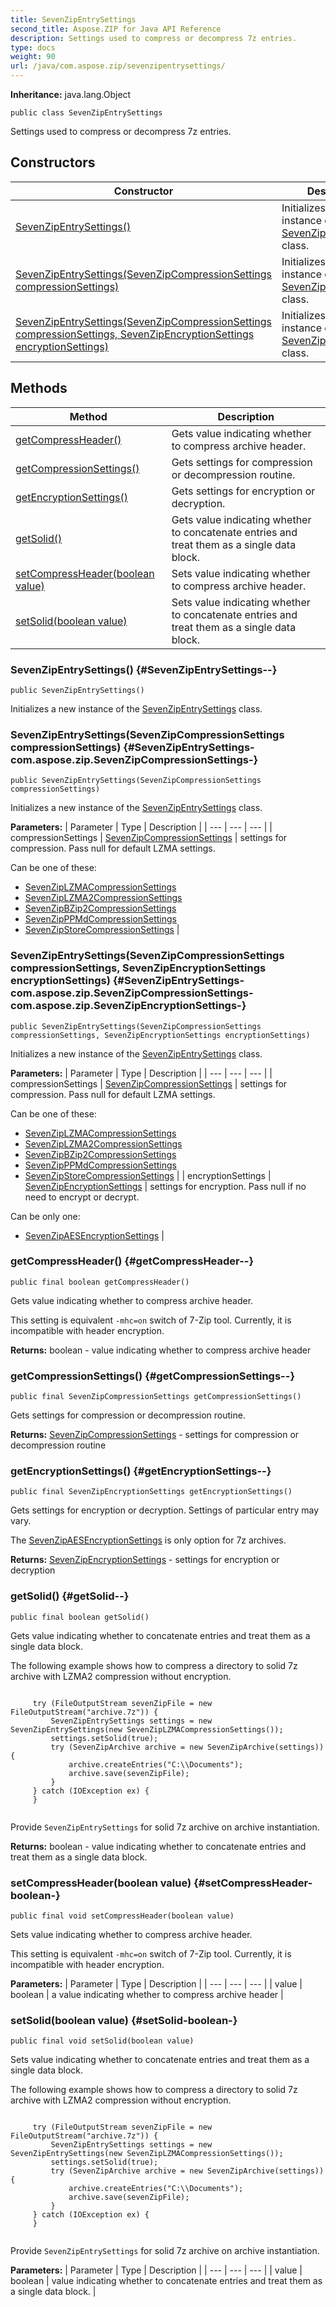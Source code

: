 ```yaml
---
title: SevenZipEntrySettings
second_title: Aspose.ZIP for Java API Reference
description: Settings used to compress or decompress 7z entries.
type: docs
weight: 90
url: /java/com.aspose.zip/sevenzipentrysettings/
---
```


**Inheritance:**
java.lang.Object
```
public class SevenZipEntrySettings
```

Settings used to compress or decompress 7z entries.
## Constructors

| Constructor | Description |
| --- | --- |
| [SevenZipEntrySettings()](#SevenZipEntrySettings--) | Initializes a new instance of the [SevenZipEntrySettings](../../com.aspose.zip/sevenzipentrysettings) class. |
| [SevenZipEntrySettings(SevenZipCompressionSettings compressionSettings)](#SevenZipEntrySettings-com.aspose.zip.SevenZipCompressionSettings-) | Initializes a new instance of the [SevenZipEntrySettings](../../com.aspose.zip/sevenzipentrysettings) class. |
| [SevenZipEntrySettings(SevenZipCompressionSettings compressionSettings, SevenZipEncryptionSettings encryptionSettings)](#SevenZipEntrySettings-com.aspose.zip.SevenZipCompressionSettings-com.aspose.zip.SevenZipEncryptionSettings-) | Initializes a new instance of the [SevenZipEntrySettings](../../com.aspose.zip/sevenzipentrysettings) class. |
## Methods

| Method | Description |
| --- | --- |
| [getCompressHeader()](#getCompressHeader--) | Gets value indicating whether to compress archive header. |
| [getCompressionSettings()](#getCompressionSettings--) | Gets settings for compression or decompression routine. |
| [getEncryptionSettings()](#getEncryptionSettings--) | Gets settings for encryption or decryption. |
| [getSolid()](#getSolid--) | Gets value indicating whether to concatenate entries and treat them as a single data block. |
| [setCompressHeader(boolean value)](#setCompressHeader-boolean-) | Sets value indicating whether to compress archive header. |
| [setSolid(boolean value)](#setSolid-boolean-) | Sets value indicating whether to concatenate entries and treat them as a single data block. |
### SevenZipEntrySettings() {#SevenZipEntrySettings--}
```
public SevenZipEntrySettings()
```


Initializes a new instance of the [SevenZipEntrySettings](../../com.aspose.zip/sevenzipentrysettings) class.

### SevenZipEntrySettings(SevenZipCompressionSettings compressionSettings) {#SevenZipEntrySettings-com.aspose.zip.SevenZipCompressionSettings-}
```
public SevenZipEntrySettings(SevenZipCompressionSettings compressionSettings)
```


Initializes a new instance of the [SevenZipEntrySettings](../../com.aspose.zip/sevenzipentrysettings) class.

**Parameters:**
| Parameter | Type | Description |
| --- | --- | --- |
| compressionSettings | [SevenZipCompressionSettings](../../com.aspose.zip/sevenzipcompressionsettings) | settings for compression. Pass null for default LZMA settings.

Can be one of these:

 *  [SevenZipLZMACompressionSettings](../../com.aspose.zip/sevenziplzmacompressionsettings)
 *  [SevenZipLZMA2CompressionSettings](../../com.aspose.zip/sevenziplzma2compressionsettings)
 *  [SevenZipBZip2CompressionSettings](../../com.aspose.zip/sevenzipbzip2compressionsettings)
 *  [SevenZipPPMdCompressionSettings](../../com.aspose.zip/sevenzipppmdcompressionsettings)
 *  [SevenZipStoreCompressionSettings](../../com.aspose.zip/sevenzipstorecompressionsettings) |

### SevenZipEntrySettings(SevenZipCompressionSettings compressionSettings, SevenZipEncryptionSettings encryptionSettings) {#SevenZipEntrySettings-com.aspose.zip.SevenZipCompressionSettings-com.aspose.zip.SevenZipEncryptionSettings-}
```
public SevenZipEntrySettings(SevenZipCompressionSettings compressionSettings, SevenZipEncryptionSettings encryptionSettings)
```


Initializes a new instance of the [SevenZipEntrySettings](../../com.aspose.zip/sevenzipentrysettings) class.

**Parameters:**
| Parameter | Type | Description |
| --- | --- | --- |
| compressionSettings | [SevenZipCompressionSettings](../../com.aspose.zip/sevenzipcompressionsettings) | settings for compression. Pass null for default LZMA settings.

Can be one of these:

 *  [SevenZipLZMACompressionSettings](../../com.aspose.zip/sevenziplzmacompressionsettings)
 *  [SevenZipLZMA2CompressionSettings](../../com.aspose.zip/sevenziplzma2compressionsettings)
 *  [SevenZipBZip2CompressionSettings](../../com.aspose.zip/sevenzipbzip2compressionsettings)
 *  [SevenZipPPMdCompressionSettings](../../com.aspose.zip/sevenzipppmdcompressionsettings)
 *  [SevenZipStoreCompressionSettings](../../com.aspose.zip/sevenzipstorecompressionsettings) |
| encryptionSettings | [SevenZipEncryptionSettings](../../com.aspose.zip/sevenzipencryptionsettings) | settings for encryption. Pass null if no need to encrypt or decrypt.

Can be only one:

 *  [SevenZipAESEncryptionSettings](../../com.aspose.zip/sevenzipaesencryptionsettings) |

### getCompressHeader() {#getCompressHeader--}
```
public final boolean getCompressHeader()
```


Gets value indicating whether to compress archive header.

This setting is equivalent `-mhc=on` switch of 7-Zip tool. Currently, it is incompatible with header encryption.

**Returns:**
boolean - value indicating whether to compress archive header
### getCompressionSettings() {#getCompressionSettings--}
```
public final SevenZipCompressionSettings getCompressionSettings()
```


Gets settings for compression or decompression routine.

**Returns:**
[SevenZipCompressionSettings](../../com.aspose.zip/sevenzipcompressionsettings) - settings for compression or decompression routine
### getEncryptionSettings() {#getEncryptionSettings--}
```
public final SevenZipEncryptionSettings getEncryptionSettings()
```


Gets settings for encryption or decryption. Settings of particular entry may vary.

The [SevenZipAESEncryptionSettings](../../com.aspose.zip/sevenzipaesencryptionsettings) is only option for 7z archives.

**Returns:**
[SevenZipEncryptionSettings](../../com.aspose.zip/sevenzipencryptionsettings) - settings for encryption or decryption
### getSolid() {#getSolid--}
```
public final boolean getSolid()
```


Gets value indicating whether to concatenate entries and treat them as a single data block.

The following example shows how to compress a directory to solid 7z archive with LZMA2 compression without encryption.

```

     try (FileOutputStream sevenZipFile = new FileOutputStream("archive.7z")) {
         SevenZipEntrySettings settings = new SevenZipEntrySettings(new SevenZipLZMACompressionSettings());
         settings.setSolid(true);
         try (SevenZipArchive archive = new SevenZipArchive(settings)) {
             archive.createEntries("C:\\Documents");
             archive.save(sevenZipFile);
         }
     } catch (IOException ex) {
     }
 
```

Provide `SevenZipEntrySettings` for solid 7z archive on archive instantiation.

**Returns:**
boolean - value indicating whether to concatenate entries and treat them as a single data block.
### setCompressHeader(boolean value) {#setCompressHeader-boolean-}
```
public final void setCompressHeader(boolean value)
```


Sets value indicating whether to compress archive header.

This setting is equivalent `-mhc=on` switch of 7-Zip tool. Currently, it is incompatible with header encryption.

**Parameters:**
| Parameter | Type | Description |
| --- | --- | --- |
| value | boolean | a value indicating whether to compress archive header |

### setSolid(boolean value) {#setSolid-boolean-}
```
public final void setSolid(boolean value)
```


Sets value indicating whether to concatenate entries and treat them as a single data block.

The following example shows how to compress a directory to solid 7z archive with LZMA2 compression without encryption.

```

     try (FileOutputStream sevenZipFile = new FileOutputStream("archive.7z")) {
         SevenZipEntrySettings settings = new SevenZipEntrySettings(new SevenZipLZMACompressionSettings());
         settings.setSolid(true);
         try (SevenZipArchive archive = new SevenZipArchive(settings)) {
             archive.createEntries("C:\\Documents");
             archive.save(sevenZipFile);
         }
     } catch (IOException ex) {
     }
 
```

Provide `SevenZipEntrySettings` for solid 7z archive on archive instantiation.

**Parameters:**
| Parameter | Type | Description |
| --- | --- | --- |
| value | boolean | value indicating whether to concatenate entries and treat them as a single data block. |

